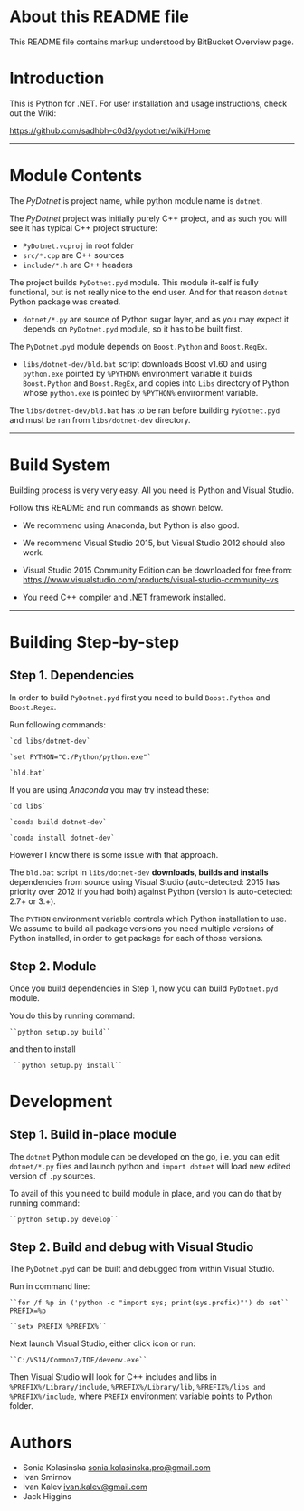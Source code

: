 About this README file
======================

This README file contains markup understood by BitBucket Overview page.


Introduction
============

This is Python for .NET. For user installation and usage instructions,
check out the Wiki:

https://github.com/sadhbh-c0d3/pydotnet/wiki/Home

---------------------------

Module Contents
===============

The *PyDotnet* is project name, while python module name is ``dotnet``.

The *PyDotnet* project was initially purely C++ project, and as such you will see it has typical C++ project structure:

* ``PyDotnet.vcproj`` in root folder
* ``src/*.cpp`` are C++ sources
* ``include/*.h`` are C++ headers

The project builds ``PyDotnet.pyd`` module. This module it-self is fully functional, but is not really nice to the end user. And for that reason ``dotnet`` Python package was created. 

* ``dotnet/*.py`` are source of Python sugar layer, and as you may expect it depends on ``PyDotnet.pyd`` module, so it has to be built first.

The ``PyDotnet.pyd`` module depends on ``Boost.Python`` and ``Boost.RegEx``. 

* ``libs/dotnet-dev/bld.bat`` script downloads Boost v1.60 and using ``python.exe`` pointed by ``%PYTHON%`` environment variable it builds ``Boost.Python`` and ``Boost.RegEx``, and copies into ``Libs`` directory of Python whose ``python.exe`` is pointed by ``%PYTHON%`` environment variable.

The ``libs/dotnet-dev/bld.bat`` has to be ran before building ``PyDotnet.pyd`` and must be ran from ``libs/dotnet-dev`` directory.

---------------------------

Build System
============

Building process is very very easy. All you need is Python and Visual Studio.

Follow this README and run commands as shown below.

* We recommend using Anaconda, but Python is also good.

* We recommend Visual Studio 2015, but Visual Studio 2012 should also work.

* Visual Studio 2015 Community Edition can be downloaded for free from: 
    https://www.visualstudio.com/products/visual-studio-community-vs

* You need C++ compiler and .NET framework installed.

---------------------------

Building Step-by-step
=====================

Step 1. Dependencies
--------------------

In order to build ``PyDotnet.pyd`` first you need to build ``Boost.Python`` and ``Boost.Regex``.

Run following commands:

    `cd libs/dotnet-dev`

    `set PYTHON="C:/Python/python.exe"`

    `bld.bat`

If you are using *Anaconda* you may try instead these:

    `cd libs`

    `conda build dotnet-dev`

    `conda install dotnet-dev`

However I know there is some issue with that approach.

The ``bld.bat`` script in ``libs/dotnet-dev`` **downloads, builds and installs** dependencies from source using Visual Studio (auto-detected: 2015 has priority over 2012 if you had both) against Python (version is auto-detected: 2.7+ or 3.+).

The ``PYTHON`` environment variable controls which Python installation to use. We assume to build all package versions you need multiple versions of Python installed, in order to get package for each of those versions.



Step 2. Module
--------------

Once you build dependencies in Step 1, now you can build ``PyDotnet.pyd`` module.

You do this by running command:

    ``python setup.py build``

and then to install

     ``python setup.py install``


Development
===========

Step 1. Build in-place module
-----------------------------

The ``dotnet`` Python module can be developed on the go, i.e. you can edit ``dotnet/*.py`` files and launch python and ``import dotnet`` will load new edited version of ``.py`` sources.

To avail of this you need to build module in place, and you can do that by running command:

    ``python setup.py develop``


Step 2. Build and debug with Visual Studio
------------------------------------------

The ``PyDotnet.pyd`` can be built and debugged from within Visual Studio.

Run in command line:

    ``for /f %p in ('python -c "import sys; print(sys.prefix)"') do set`` PREFIX=%p

    ``setx PREFIX %PREFIX%``

Next launch Visual Studio, either click icon or run:

    ``C:/VS14/Common7/IDE/devenv.exe``

Then Visual Studio will look for C++ includes and libs in ``%PREFIX%/Library/include``, ``%PREFIX%/Library/lib``, ``%PREFIX%/libs and %PREFIX%/include``, where ``PREFIX`` environment variable points to Python folder.


Authors
=======

* Sonia Kolasinska <sonia.kolasinska.pro@gmail.com>
* Ivan Smirnov
* Ivan Kalev <ivan.kalev@gmail.com>
* Jack Higgins
